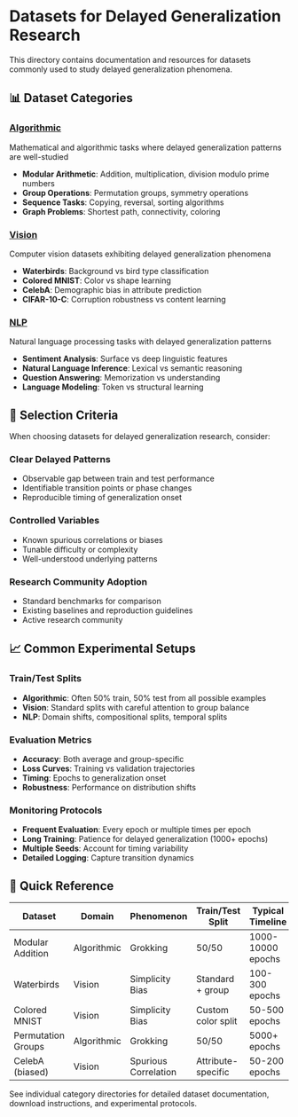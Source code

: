 # Datasets for Delayed Generalization Research

This directory contains documentation and resources for datasets commonly used to study delayed generalization phenomena.

## 📊 Dataset Categories

### [Algorithmic](./algorithmic/)
Mathematical and algorithmic tasks where delayed generalization patterns are well-studied
- **Modular Arithmetic**: Addition, multiplication, division modulo prime numbers
- **Group Operations**: Permutation groups, symmetry operations
- **Sequence Tasks**: Copying, reversal, sorting algorithms
- **Graph Problems**: Shortest path, connectivity, coloring

### [Vision](./vision/)  
Computer vision datasets exhibiting delayed generalization phenomena
- **Waterbirds**: Background vs bird type classification
- **Colored MNIST**: Color vs shape learning
- **CelebA**: Demographic bias in attribute prediction
- **CIFAR-10-C**: Corruption robustness vs content learning

### [NLP](./nlp/)
Natural language processing tasks with delayed generalization patterns
- **Sentiment Analysis**: Surface vs deep linguistic features
- **Natural Language Inference**: Lexical vs semantic reasoning  
- **Question Answering**: Memorization vs understanding
- **Language Modeling**: Token vs structural learning

## 🎯 Selection Criteria

When choosing datasets for delayed generalization research, consider:

### Clear Delayed Patterns
- Observable gap between train and test performance
- Identifiable transition points or phase changes
- Reproducible timing of generalization onset

### Controlled Variables
- Known spurious correlations or biases
- Tunable difficulty or complexity
- Well-understood underlying patterns

### Research Community Adoption
- Standard benchmarks for comparison
- Existing baselines and reproduction guidelines
- Active research community

## 📈 Common Experimental Setups

### Train/Test Splits
- **Algorithmic**: Often 50% train, 50% test from all possible examples
- **Vision**: Standard splits with careful attention to group balance
- **NLP**: Domain shifts, compositional splits, temporal splits

### Evaluation Metrics
- **Accuracy**: Both average and group-specific
- **Loss Curves**: Training vs validation trajectories  
- **Timing**: Epochs to generalization onset
- **Robustness**: Performance on distribution shifts

### Monitoring Protocols
- **Frequent Evaluation**: Every epoch or multiple times per epoch
- **Long Training**: Patience for delayed generalization (1000+ epochs)
- **Multiple Seeds**: Account for timing variability
- **Detailed Logging**: Capture transition dynamics

## 🔗 Quick Reference

| Dataset | Domain | Phenomenon | Train/Test Split | Typical Timeline |
|---------|--------|------------|------------------|------------------|
| Modular Addition | Algorithmic | Grokking | 50/50 | 1000-10000 epochs |
| Waterbirds | Vision | Simplicity Bias | Standard + group | 100-300 epochs |
| Colored MNIST | Vision | Simplicity Bias | Custom color split | 50-500 epochs |
| Permutation Groups | Algorithmic | Grokking | 50/50 | 5000+ epochs |
| CelebA (biased) | Vision | Spurious Correlation | Attribute-specific | 50-200 epochs |

See individual category directories for detailed dataset documentation, download instructions, and experimental protocols.